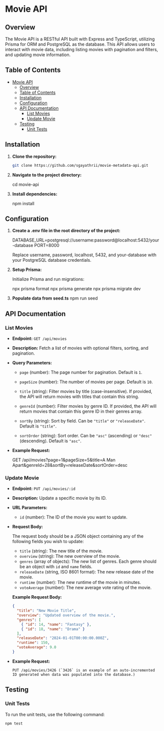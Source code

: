 # Movie API

## Overview

The Movie API is a RESTful API built with Express and TypeScript, utilizing Prisma for ORM and PostgreSQL as the database. This API allows users to interact with movie data, including listing movies with pagination and filters, and updating movie information.

## Table of Contents

- [Movie API](#movie-api)
  - [Overview](#overview)
  - [Table of Contents](#table-of-contents)
  - [Installation](#installation)
  - [Configuration](#configuration)
  - [API Documentation](#api-documentation)
    - [List Movies](#list-movies)
    - [Update Movie](#update-movie)
  - [Testing](#testing)
    - [Unit Tests](#unit-tests)

## Installation

1. **Clone the repository:**

   ```bash
   git clone https://github.com/sgayathrii/movie-metadata-api.git

2. **Navigate to the project directory:**

    cd movie-api

3.  **Install dependencies:**
    
    npm install

## Configuration

1. **Create a .env file in the root directory of the project:**
   
    DATABASE_URL=postgresql://username:password@localhost:5432/your-database
    PORT=8000

    Replace username, password, localhost, 5432, and your-database with your PostgreSQL database credentials.

2. **Setup Prisma:**
   
   Initialize Prisma and run migrations:

   npx prisma format
   npx prisma generate
   npx prisma migrate dev
   
3. **Populate data from seed.ts**
   npm run seed

## API Documentation

### List Movies

- **Endpoint:** `GET /api/movies`

- **Description:** Fetch a list of movies with optional filters, sorting, and pagination.

- **Query Parameters:**

  - `page` (number): The page number for pagination. Default is `1`.

  - `pageSize` (number): The number of movies per page. Default is `10`.

  - `title` (string): Filter movies by title (case-insensitive). If provided, the API will return movies with titles that contain this string.

  - `genreId` (number): Filter movies by genre ID. If provided, the API will return movies that contain this genre ID in their genres array.

  - `sortBy` (string): Sort by field. Can be `"title"` or `"releaseDate"`. Default is `"title"`.

  - `sortOrder` (string): Sort order. Can be `"asc"` (ascending) or `"desc"` (descending). Default is `"asc"`.

- **Example Request:**

  GET /api/movies?page=1&pageSize=5&title=A Man Apart&genreId=28&sortBy=releaseDate&sortOrder=desc

### Update Movie

- **Endpoint:** `PUT /api/movies/:id`

- **Description:** Update a specific movie by its ID.

- **URL Parameters:**

  - `id` (number): The ID of the movie you want to update.

- **Request Body:**

  The request body should be a JSON object containing any of the following fields you wish to update:

  - `title` (string): The new title of the movie.
  - `overview` (string): The new overview of the movie.
  - `genres` (array of objects): The new list of genres. Each genre should be an object with `id` and `name` fields.
  - `releaseDate` (string, ISO 8601 format): The new release date of the movie.
  - `runtime` (number): The new runtime of the movie in minutes.
  - `voteAverage` (number): The new average vote rating of the movie.

  **Example Request Body:**

  ```json
  {
    "title": "New Movie Title",
    "overview": "Updated overview of the movie.",
    "genres": [
      { "id": 14, "name": "Fantasy" },
      { "id": 18, "name": "Drama" }
    ],
    "releaseDate": "2024-01-01T00:00:00.000Z",
    "runtime": 150,
    "voteAverage": 9.0
  }

- **Example Request:**
  
  ```http
  PUT /api/movies/3426 (`3426` is an example of an auto-incremented ID generated when data was populated into the database.)

## Testing

### Unit Tests

To run the unit tests, use the following command:

```bash
npm test
